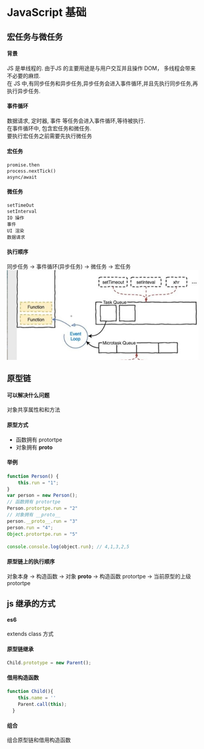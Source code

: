 # JavaScript 基础

## 宏任务与微任务
#### 背景
JS 是单线程的. 由于JS 的主要用途是与用户交互并且操作 DOM， 多线程会带来不必要的麻烦.  
在 JS 中,有同步任务和异步任务,异步任务会进入事件循环,并且先执行同步任务,再执行异步任务.

#### 事件循环
数据请求, 定时器, 事件 等任务会进入事件循环,等待被执行.  
在事件循环中, 包含宏任务和微任务.  
要执行宏任务之前需要先执行微任务

#### 宏任务
```JS
promise.then
process.nextTick()
async/await
```
#### 微任务
```JS
setTimeOut
setInterval
IO 操作
事件
UI 渲染
数据请求
```

#### 执行顺序
同步任务 -> 事件循环(异步任务) -> 微任务 -> 宏任务
![js 任务执行](../figures/js_tasks.jpg)

## 原型链
#### 可以解决什么问题
对象共享属性和和方法
#### 原型方式
- 函数拥有 protortpe
- 对象拥有 __proto__
#### 举例
```js
function Person() {
    this.run = "1";
}
var person = new Person();
// 函数拥有 protortpe
Person.protortpe.run = "2"
// 对象拥有 __proto__
person.__proto__.run = "3"
person.run = "4";
Object.protortpe.run = "5"

console.console.log(object.run); // 4,1,3,2,5
```
#### 原型链上的执行顺序
对象本身 -> 构造函数 -> 对象 __proto__  -> 构造函数 protortpe -> 当前原型的上级 protortpe

## js 继承的方式
#### es6
extends class 方式
#### 原型链继承
```js
Child.prototype = new Parent();
````
#### 借用构造函数
```js
function Child(){
  	this.name = ''
  	Parent.call(this);
  }
```
#### 组合
组合原型链和借用构造函数

